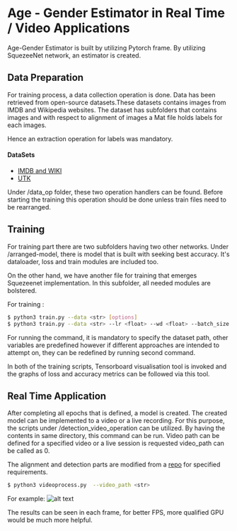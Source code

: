 # Age - Gender Estimator in Real Time / Video Applications

Age-Gender Estimator is built by utilizing Pytorch frame. By utilizing SquezeeNet network, an estimator is created.   

## Data Preparation 

For training process, a data collection operation is done. Data has been retrieved from open-source datasets.These datasets contains images from IMDB and Wikipedia websites. The dataset has subfolders that contains images and with respect to alignment of images a Mat file holds labels for each images. 

Hence an extraction operation for labels was mandatory.
#### DataSets
* [IMDB and WIKI](https://data.vision.ee.ethz.ch/cvl/rrothe/imdb-wiki/) 
* [UTK](https://susanqq.github.io/UTKFace/)

Under /data_op folder, these two operation handlers can be found. Before starting the training this operation should be done unless train files need to be rearranged.

## Training
For training part there are two subfolders having two other networks. Under /arranged-model, there is model that is built with seeking best accuracy. It's dataloader, loss and train modules are included too. 

On the other hand, we have another file for training that emerges Squezeenet implementation. In this subfolder, all needed modules are bolstered. 

For training :
```sh
$ python3 train.py --data <str> [options]
$ python3 train.py --data <str> --lr <float> --wd <float> --batch_size <int> --checkpoint <str> --resume <str> --epoch <int> --num_works <int> --log <str> --print_freq <int>
```
For running the command, it is mandatory to specify the dataset path, other variables are predefined however if different approaches are intended to attempt on, they can be redefined by running second command.

In both of the training scripts, Tensorboard visualisation tool is invoked and the graphs of loss and accuracy metrics can be followed via this tool. 

## Real Time Application

After completing all epochs that is defined, a model is created. The created model can be implemented to a video or a live recording. For this purpose, the scripts under /detection_video_operation can be utilized. By having the contents in same directory, this command can be run. Video path can be defined for a specified video or a live session is requested video_path can be called as 0.

The alignment and detection parts are modified from a [repo](https://github.com/ZhaoJ9014/face.evoLVe.PyTorch/tree/master/align) for specified requirements. 

```sh
$ python3 videoprocess.py  --video_path <str> 
```
For example:
![alt text](image.png)

The results can be seen in each frame, for better FPS, more qualified GPU would be  much more helpful.





